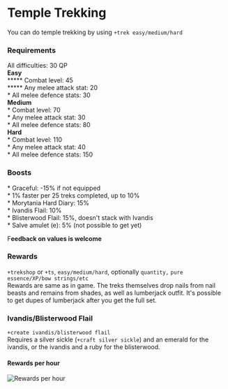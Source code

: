 # Temple Trekking

You can do temple trekking by using `+trek easy/medium/hard`

### Requirements

All difficulties: 30 QP\
**Easy**\
****\* Combat level: 45\
****\* Any melee attack stat: 20\
\* All melee defence stats: 30\
**Medium**\
\* Combat level: 70\
\* Any melee attack stat: 30\
\* All melee defence stats: 80\
**Hard**\
\* Combat level: 110\
\* Any melee attack stat: 40\
\* All melee defence stats: 150

### Boosts

\* Graceful: -15% if not equipped\
\* 1% faster per 25 treks completed, up to 10%\
\* Morytania Hard Diary: 15%\
\* Ivandis Flail: 10%\
\* Blisterwood Flail: 15%, doesn't stack with Ivandis\
\* Salve amulet (e): 5% (not possible to get yet)

F**eedback on values is welcome**

### Rewards

`+trekshop` or `+ts`, `easy/medium/hard`, optionally `quantity,` `pure essence/XP/bow strings/etc` \
Rewards are same as in game. The treks themselves drop nails from nail beasts and remains from shades, as well as lumberjack outfit. It's possible to get dupes of lumberjack after you get the full set.

### **Ivandis/Blisterwood Flail**

`+create ivandis/blisterwood flail`\
Requires a silver sickle (`+craft silver sickle`) and an emerald for the ivandis, or the ivandis and a ruby for the blisterwood.

#### Rewards per hour

![Rewards per hour](<../.gitbook/assets/image (11).png>)
